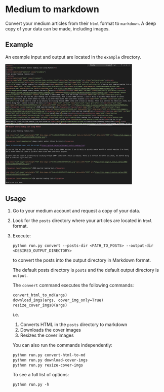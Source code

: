 # Medium to markdown

Convert your medium articles from their `html` format to `markdown`. A deep copy of your data can be made, including images.

## Example

An example input and output are located in the `example` directory.

<img src="readme_figures/html.png" alt="drawing" width="400"/>

<img src="readme_figures/markdown.png" alt="drawing" width="400"/>

## Usage

1. Go to your medium account and request a copy of your data.

2. Look for the `posts` directory where your articles are located in `html` format.

3. Execute:
    ```
    python run.py convert --posts-dir <PATH_TO_POSTS> --output-dir <DESIRED_OUTPUT_DIRECTORY>
    ```
    to convert the posts into the output directory in Markdown format.

    The default posts directory is `posts` and the default output directory is `output`.
    
    The `convert` command executes the following commands:
    ```
    convert_html_to_md(args)
    download_imgs(args, cover_img_only=True)
    resize_cover_imgs0(args)
    ```
    i.e.
    1. Converts HTML in the `posts` directory to markdown
    2. Downloads the cover images
    3. Resizes the cover images

    You can also run the commands independently:
    ```
    python run.py convert-html-to-md
    python run.py download-cover-imgs
    python run.py resize-cover-imgs
    ```
    To see a full list of options:
    ```
    python run.py -h
    ```